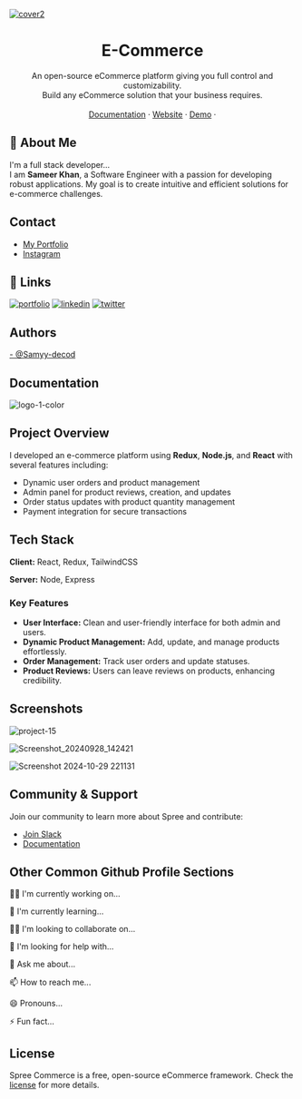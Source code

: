 <p align="center">
  <a href="#">

![cover2](https://github.com/user-attachments/assets/7728220a-0ee1-4c09-b995-0ffeac4f66a5)

  </a>

  <h1 align="center">E-Commerce</h1>

  <p align="center">
    An open-source eCommerce platform giving you full control and customizability.
    <br />
    Build any eCommerce solution that your business requires.
    <br />
    <br />
    <a href="#">Documentation</a>
    ·
    <a href="#">Website</a>
    ·
    <a href="#">Demo</a>
    ·
  </p>
</p>

## 🚀 About Me
I'm a full stack developer...<br/>
I am **Sameer Khan**, a Software Engineer with a passion for developing robust applications. My goal is to create intuitive and efficient solutions for e-commerce challenges.

## Contact

- [My Portfolio]([your_portfolio_link](https://codingyari.com/))
- [Instagram]([your_instagram_link](https://www.instagram.com/mr.samyy_99))



## 🔗 Links
[![portfolio](https://img.shields.io/badge/my_portfolio-000?style=for-the-badge&logo=ko-fi&logoColor=white)](https://katherineoelsner.com/)
[![linkedin](https://img.shields.io/badge/linkedin-0A66C2?style=for-the-badge&logo=linkedin&logoColor=white)](https://www.linkedin.com/)
[![twitter](https://img.shields.io/badge/twitter-1DA1F2?style=for-the-badge&logo=twitter&logoColor=white)](https://twitter.com/)



## Authors
  <a href="https://github.com/Samyy-decod">
- @Samyy-decod
  </a>


## Documentation

![logo-1-color](https://github.com/user-attachments/assets/fcc59760-5b16-4219-87ea-a2b75bdd1b7a)


## Project Overview

I developed an e-commerce platform using **Redux**, **Node.js**, and **React** with several features including:

- Dynamic user orders and product management
- Admin panel for product reviews, creation, and updates
- Order status updates with product quantity management
- Payment integration for secure transactions


## Tech Stack

**Client:** React, Redux, TailwindCSS

**Server:** Node, Express



### Key Features
- **User Interface:** Clean and user-friendly interface for both admin and users.
- **Dynamic Product Management:** Add, update, and manage products effortlessly.
- **Order Management:** Track user orders and update statuses.
- **Product Reviews:** Users can leave reviews on products, enhancing credibility.

## Screenshots

![project-15](https://github.com/user-attachments/assets/befa0371-9851-46e0-931d-70966b97e53f)

![Screenshot_20240928_142421](https://github.com/user-attachments/assets/049914e0-1fc5-4d59-b155-cd0991f9a37d)


![Screenshot 2024-10-29 221131](https://github.com/user-attachments/assets/08cd938c-c47f-4c9e-b8d3-70b215b229dd)



## Community & Support

Join our community to learn more about Spree and contribute:
- [Join Slack](https://slack.spreecommerce.org)
- [Documentation](https://docs.spreecommerce.org)



## Other Common Github Profile Sections
👩‍💻 I'm currently working on...

🧠 I'm currently learning...

👯‍♀️ I'm looking to collaborate on...

🤔 I'm looking for help with...

💬 Ask me about...

📫 How to reach me...

😄 Pronouns...

⚡️ Fun fact...



## License

Spree Commerce is a free, open-source eCommerce framework. Check the [license](LICENSE.md) for more details.
